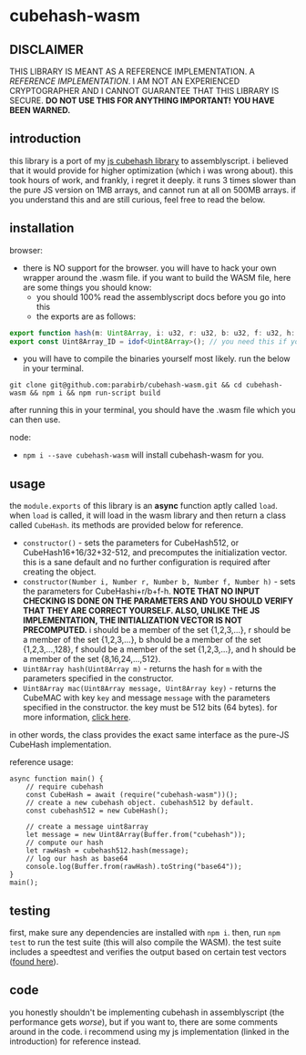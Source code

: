 # cubehash-wasm
## DISCLAIMER
THIS LIBRARY IS MEANT AS A REFERENCE IMPLEMENTATION. A *REFERENCE IMPLEMENTATION*. I AM NOT AN EXPERIENCED CRYPTOGRAPHER AND I CANNOT GUARANTEE THAT THIS LIBRARY IS SECURE. **DO NOT USE THIS FOR ANYTHING IMPORTANT! YOU HAVE BEEN WARNED.**

## introduction
this library is a port of my [js cubehash library](https://github.com/parabirb/cubehash) to assemblyscript. i believed that it would provide for higher optimization (which i was wrong about). this took hours of work, and frankly, i regret it deeply. it runs 3 times slower than the pure JS version on 1MB arrays, and cannot run at all on 500MB arrays. if you understand this and are still curious, feel free to read the below.

## installation
browser:
* there is NO support for the browser. you will have to hack your own wrapper around the .wasm file. if you want to build the WASM file, here are some things you should know:
    * you should 100% read the assemblyscript docs before you go into this
    * the exports are as follows:
```typescript
export function hash(m: Uint8Array, i: u32, r: u32, b: u32, f: u32, h: u32): Uint8Array // this is the hash function's signature.
export const Uint8Array_ID = idof<Uint8Array>(); // you need this if you want to hash anything!
```
* you will have to compile the binaries yourself most likely. run the below in your terminal.
```
git clone git@github.com:parabirb/cubehash-wasm.git && cd cubehash-wasm && npm i && npm run-script build
```
after running this in your terminal, you should have the .wasm file which you can then use.

node:
* `npm i --save cubehash-wasm` will install cubehash-wasm for you.

## usage
the `module.exports` of this library is an **async** function aptly called `load`. when `load` is called, it will load in the wasm library and then return a class called `CubeHash`. its methods are provided below for reference.

* `constructor()` - sets the parameters for CubeHash512, or CubeHash16+16/32+32-512, and precomputes the initialization vector. this is a sane default and no further configuration is required after creating the object.
* `constructor(Number i, Number r, Number b, Number f, Number h)` - sets the parameters for CubeHashi+r/b+f-h. **NOTE THAT NO INPUT CHECKING IS DONE ON THE PARAMETERS AND YOU SHOULD VERIFY THAT THEY ARE CORRECT YOURSELF. ALSO, UNLIKE THE JS IMPLEMENTATION, THE INITIALIZATION VECTOR IS NOT PRECOMPUTED.** i should be a member of the set {1,2,3,...}, r should be a member of the set {1,2,3,...}, b should be a member of the set {1,2,3,...,128}, f should be a member of the set {1,2,3,...}, and h should be a member of the set {8,16,24,...,512}.
* `Uint8Array hash(Uint8Array m)` - returns the hash for `m` with the parameters specified in the constructor.
* `Uint8Array mac(Uint8Array message, Uint8Array key)` - returns the CubeMAC with key `key` and message `message` with the parameters specified in the constructor. the key must be 512 bits (64 bytes). for more information, [click here](https://cubehash.cr.yp.to/submission2/tweak2.pdf).

in other words, the class provides the exact same interface as the pure-JS CubeHash implementation.

reference usage:
```JS
async function main() {
    // require cubehash
    const CubeHash = await (require("cubehash-wasm"))();
    // create a new cubehash object. cubehash512 by default.
    const cubehash512 = new CubeHash();

    // create a message uint8array
    let message = new Uint8Array(Buffer.from("cubehash"));
    // compute our hash
    let rawHash = cubehash512.hash(message);
    // log our hash as base64
    console.log(Buffer.from(rawHash).toString("base64"));
}
main();
```

## testing
first, make sure any dependencies are installed with `npm i`. then, run `npm test` to run the test suite (this will also compile the WASM). the test suite includes a speedtest and verifies the output based on certain test vectors ([found here](https://en.wikipedia.org/wiki/CubeHash)).

## code
you honestly shouldn't be implementing cubehash in assemblyscript (the performance gets *worse*), but if you want to, there are some comments around in the code. i recommend using my js implementation (linked in the introduction) for reference instead.